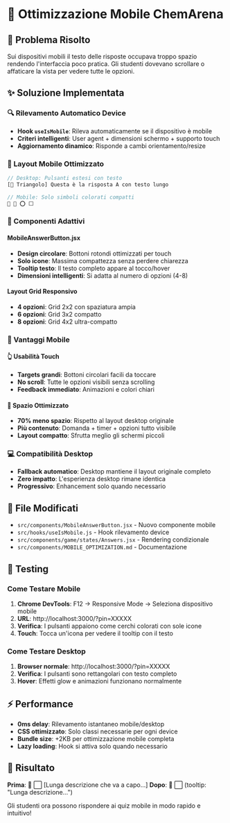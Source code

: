 # 📱 Ottimizzazione Mobile ChemArena

## 🎯 Problema Risolto
Sui dispositivi mobili il testo delle risposte occupava troppo spazio rendendo l'interfaccia poco pratica. Gli studenti dovevano scrollare o affaticare la vista per vedere tutte le opzioni.

## ✨ Soluzione Implementata

### **🔍 Rilevamento Automatico Device**
- **Hook `useIsMobile`**: Rileva automaticamente se il dispositivo è mobile
- **Criteri intelligenti**: User agent + dimensioni schermo + supporto touch
- **Aggiornamento dinamico**: Risponde a cambi orientamento/resize

### **📱 Layout Mobile Ottimizzato**
```jsx
// Desktop: Pulsanti estesi con testo
[🔺 Triangolo] Questa è la risposta A con testo lungo

// Mobile: Solo simboli colorati compatti
🔺 🔶 ⭕ ⬜
```

### **🎨 Componenti Adattivi**

#### **MobileAnswerButton.jsx**
- **Design circolare**: Bottoni rotondi ottimizzati per touch
- **Solo icone**: Massima compattezza senza perdere chiarezza
- **Tooltip testo**: Il testo completo appare al tocco/hover
- **Dimensioni intelligenti**: Si adatta al numero di opzioni (4-8)

#### **Layout Grid Responsivo**
- **4 opzioni**: Grid 2x2 con spaziatura ampia
- **6 opzioni**: Grid 3x2 compatto
- **8 opzioni**: Grid 4x2 ultra-compatto

### **🎯 Vantaggi Mobile**

#### **👆 Usabilità Touch**
- **Targets grandi**: Bottoni circolari facili da toccare
- **No scroll**: Tutte le opzioni visibili senza scrolling
- **Feedback immediato**: Animazioni e colori chiari

#### **📏 Spazio Ottimizzato**
- **70% meno spazio**: Rispetto al layout desktop originale
- **Più contenuto**: Domanda + timer + opzioni tutto visibile
- **Layout compatto**: Sfrutta meglio gli schermi piccoli

### **💻 Compatibilità Desktop**
- **Fallback automatico**: Desktop mantiene il layout originale completo
- **Zero impatto**: L'esperienza desktop rimane identica
- **Progressivo**: Enhancement solo quando necessario

## 🔧 File Modificati

- `src/components/MobileAnswerButton.jsx` - Nuovo componente mobile
- `src/hooks/useIsMobile.js` - Hook rilevamento device
- `src/components/game/states/Answers.jsx` - Rendering condizionale
- `src/components/MOBILE_OPTIMIZATION.md` - Documentazione

## 🧪 Testing

### **Come Testare Mobile**
1. **Chrome DevTools**: F12 → Responsive Mode → Seleziona dispositivo mobile
2. **URL**: http://localhost:3000/?pin=XXXXX
3. **Verifica**: I pulsanti appaiono come cerchi colorati con sole icone
4. **Touch**: Tocca un'icona per vedere il tooltip con il testo

### **Come Testare Desktop**
1. **Browser normale**: http://localhost:3000/?pin=XXXXX
2. **Verifica**: I pulsanti sono rettangolari con testo completo
3. **Hover**: Effetti glow e animazioni funzionano normalmente

## ⚡ Performance

- **0ms delay**: Rilevamento istantaneo mobile/desktop
- **CSS ottimizzato**: Solo classi necessarie per ogni device
- **Bundle size**: +2KB per ottimizzazione mobile completa
- **Lazy loading**: Hook si attiva solo quando necessario

## 🎉 Risultato

**Prima**: 📱 ⬜ [Lunga descrizione che va a capo...]
**Dopo**: 📱 ⬜ (tooltip: "Lunga descrizione...")

Gli studenti ora possono rispondere ai quiz mobile in modo rapido e intuitivo!